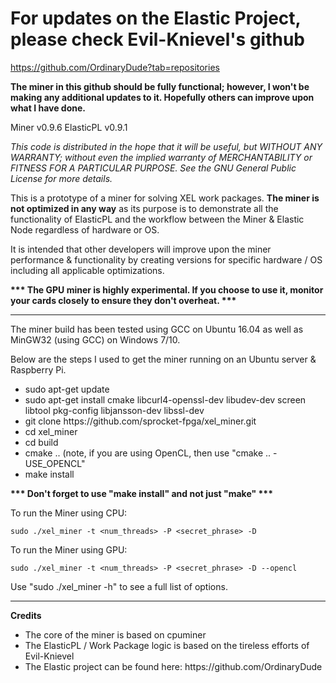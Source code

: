 <h1><b>For updates on the Elastic Project, please check Evil-Knievel's github</b></h1>

https://github.com/OrdinaryDude?tab=repositories

<b>The miner in this github should be fully functional; however, I won't be making any additional updates to it.  Hopefully others can improve upon what I have done.</b>

Miner		v0.9.6
ElasticPL 	v0.9.1

<i>This code is distributed in the hope that it will be useful, but WITHOUT ANY WARRANTY; without even the implied warranty of MERCHANTABILITY or FITNESS FOR A PARTICULAR PURPOSE.
See the GNU General Public License for more details.</i>

This is a prototype of a miner for solving XEL work packages.  <b>The miner is not optimized in any way</b> as its purpose is to demonstrate all the functionality of ElasticPL and the workflow between the Miner & Elastic Node regardless of hardware or OS.

It is intended that other developers will improve upon the miner performance & functionality by creating versions for specific hardware / OS including all applicable optimizations.

<b>*** The GPU miner is highly experimental.  If you choose to use it, monitor your cards closely to ensure they don't overheat. ***</b>
________________________________________________________________________________________________

The miner build has been tested using GCC on Ubuntu 16.04 as well as MinGW32 (using GCC) on Windows 7/10.

Below are the steps I used to get the miner running on an Ubuntu server & Raspberry Pi.
<ul>
<li>sudo apt-get update</li>
<li>sudo apt-get install cmake libcurl4-openssl-dev libudev-dev screen libtool pkg-config libjansson-dev libssl-dev</li>
<li>git clone https://github.com/sprocket-fpga/xel_miner.git</li>
<li>cd xel_miner</li>
<li>cd build</li>
<li>cmake .. (note, if you are using OpenCL, then use "cmake .. -USE_OPENCL"</li>
<li>make install</li>
</ul>

<b>*** Don't forget to use "make install" and not just "make" ***</b>

To run the Miner using CPU:

    sudo ./xel_miner -t <num_threads> -P <secret_phrase> -D

To run the Miner using GPU:

    sudo ./xel_miner -t <num_threads> -P <secret_phrase> -D --opencl

Use "sudo ./xel_miner -h" to see a full list of options.

________________________________________________________________________________________________


<b>Credits</b>
<ul>
<li>The core of the miner is based on cpuminer</li>
<li>The ElasticPL / Work Package logic is based on the tireless efforts of Evil-Knievel</li>
<li>The Elastic project can be found here: https://github.com/OrdinaryDude</li>
</ul>
